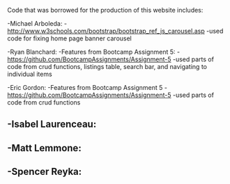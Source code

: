 Code that was borrowed for the production of this website includes:

-Michael Arboleda:
  -http://www.w3schools.com/bootstrap/bootstrap_ref_js_carousel.asp
  	-used code for fixing home page banner carousel

-Ryan Blanchard:
  -Features from Bootcamp Assignment 5:
    -https://github.com/BootcampAssignments/Assignment-5
    -used parts of code from crud functions, listings table, search bar, and navigating to individual items
    
-Eric Gordon:
  -Features from Bootcamp Assignment 5
    -https://github.com/BootcampAssignments/Assignment-5
    -used parts of code from crud functions
  
-Isabel Laurenceau:
  -
  
-Matt Lemmone:
  -
  
-Spencer Reyka:
  -
  

